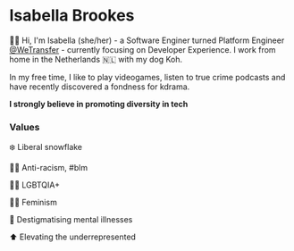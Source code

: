 # Isabella Brookes

👋🏽 Hi, I'm Isabella (she/her) - a Software Enginer turned Platform Engineer [@WeTransfer](https://github.com/WeTransfer) - currently focusing on Developer Experience.
I work from home in the Netherlands 🇳🇱 with my dog Koh.

In my free time, I like to play videogames, listen to true crime podcasts and have recently discovered a fondness for kdrama.

**I strongly believe in promoting diversity in tech**

### Values

❄️ Liberal snowflake

✊🏿 Anti-racism, #blm

🏳️‍🌈 LGBTQIA+

👩‍💻 Feminism

🧠 Destigmatising mental illnesses

⬆️ Elevating the underrepresented
